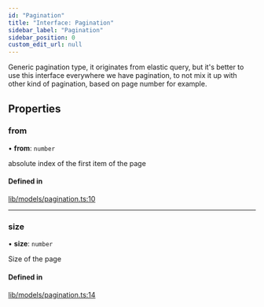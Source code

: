 ```yaml
---
id: "Pagination"
title: "Interface: Pagination"
sidebar_label: "Pagination"
sidebar_position: 0
custom_edit_url: null
---
```


Generic pagination type, it originates from elastic query, but it's better
to use this interface everywhere we have pagination, to not mix it up with
other kind of pagination, based on page number for example.

## Properties

### from

• **from**: `number`

absolute index of the first item of the page

#### Defined in

[lib/models/pagination.ts:10](https://github.com/cognizone/ng-cognizone/blob/0401c67/libs/model-utils/src/lib/models/pagination.ts#L10)

___

### size

• **size**: `number`

Size of the page

#### Defined in

[lib/models/pagination.ts:14](https://github.com/cognizone/ng-cognizone/blob/0401c67/libs/model-utils/src/lib/models/pagination.ts#L14)
